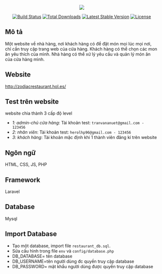 <p align="center"><img src="https://laravel.com/assets/img/components/logo-laravel.svg"></p>

<p align="center">
<a href="https://travis-ci.org/laravel/framework"><img src="https://travis-ci.org/laravel/framework.svg" alt="Build Status"></a>
<a href="https://packagist.org/packages/laravel/framework"><img src="https://poser.pugx.org/laravel/framework/d/total.svg" alt="Total Downloads"></a>
<a href="https://packagist.org/packages/laravel/framework"><img src="https://poser.pugx.org/laravel/framework/v/stable.svg" alt="Latest Stable Version"></a>
<a href="https://packagist.org/packages/laravel/framework"><img src="https://poser.pugx.org/laravel/framework/license.svg" alt="License"></a>
</p>

## Mô tả
  Một website về nhà hàng, nơi khách hàng có để đặt món mọi lúc mọi nơi, chỉ cần truy cập trang web của cửa hàng.
  Khách hàng có thể chọn các mon ăn yêu thích của mình.
  Nhà hàng có thể xử lý yêu cầu và quản lý món ăn của cửa hàng mình.

## Website
http://zodiacrestaurant.hol.es/

## Test trên website
  website chia thành 3 cấp độ level
  - *1: admin-chủ cửa hàng*: Tài khoản test: ```tranvananuet@gmail.com - 123456```
  - *2: nhân viên*: Tài khoản test: ```herolhp96@gmail.com - 123456```
  - *3: khách hàng*: Tài khoản mặc định khi 1 thành viên đăng kí trên website


## Ngôn ngữ
  HTML, CSS, JS, PHP

## Framework
  Laravel

## Database
  Mysql


## Import Database
- Tạo một database, import file ```restaurant_db.sql```.
- Sửa cấu hình trong file ```env``` và ```config/database.php``` 
    <li>DB_DATABASE= tên database</li>
    <li>DB_USERNAME=tên người dùng đc quyền truy cập database</li>
    <li>DB_PASSWORD= mật khẩu người dùng được quyền truy cập database</li>
